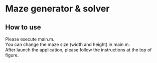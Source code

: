 # Maze generator & solver
## How to use

Please execute main.m.  
You can change the maze size (width and height) in main.m.  
After launch the application, please follow the instructions at the top of figure.

